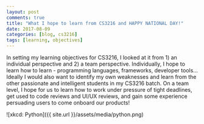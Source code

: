 ```yaml
---
layout: post
comments: true
title: "What I hope to learn from CS3216 and HAPPY NATIONAL DAY!"
date: 2017-08-09
categories: [blog, cs3216]
tags: [learning, objectives]
---
```

In setting my learning objectives for CS3216, I looked at it from 1) an individual perspective and 2) a team perspective. Individually, I hope to learn how to learn - programming languages, frameworks, developer tools... Ideally I would also want to identify my own weaknesses and learn from the other passionate and intelligent students in my CS3216 batch. On a team level, I hope for us to learn how to work under pressure of tight deadlines, get used to code reviews and UI/UX reviews, and gain some experience persuading users to come onboard our products!

![xkcd: Python]({{ site.url }}/assets/media/python.png)